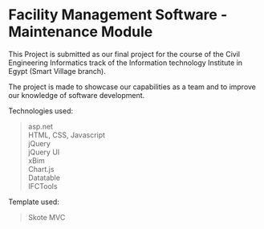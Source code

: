 # Facility Management Software - Maintenance Module

This Project is submitted as our final project for the course of the Civil Engineering Informatics track of the Information technology Institute in Egypt (Smart Village branch).

The project is made to showcase our capabilities as a team and to improve our knowledge of software development.

Technologies used:

> asp.net<br>
> HTML, CSS, Javascript<br>
> jQuery<br>
> jQuery UI<br>
> xBim<br>
> Chart.js<br>
> Datatable<br>
> IFCTools<br>


Template used:

> Skote MVC <br>
